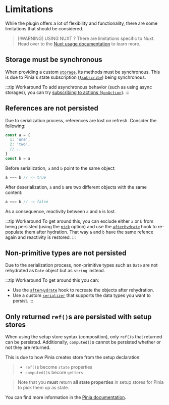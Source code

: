 # Limitations

While the plugin offers a lot of flexibility and functionality, there are some limitations that should be considered.

> [!WARNING] USING NUXT ?
> There are limitations specific to Nuxt. Head over to the [Nuxt usage documentation](/frameworks/nuxt#limitations) to learn more.

## Storage must be synchronous

When providing a custom [`storage`](/guide/config#storage), its methods must be synchronous. This is due to Pinia's state subscription ([`$subscribe`](https://pinia.vuejs.org/core-concepts/state#Subscribing-to-the-state)) being synchronous.

:::tip Workaround
To add asynchronous behavior (such as using async storages), you can try [subscribing to actions (`$onAction`)](https://pinia.vuejs.org/core-concepts/actions.html#Subscribing-to-actions).
:::

## References are not persisted

Due to serialization process, references are lost on refresh.
Consider the following:

```ts
const a = {
  1: 'one',
  2: 'two',
  // ...
}
const b = a
```

Before serialization, `a` and `b` point to the same object:

```ts
a === b // -> true
```

After deserialization, `a` and `b` are two different objects with the same content:

```ts
a === b // -> false
```

As a consequence, reactivity between `a` and `b` is lost.

:::tip Workaround
To get around this, you can exclude either `a` or `b` from being persisted (using the [`pick`](/guide/config#pick) option) and use the [`afterHydrate`](/guide/config#afterhydrate) hook to re-populate them after hydration. That way `a` and `b` have the same refence again and reactivity is restored.
:::

## Non-primitive types are not persisted

Due to the serialization process, non-primitive types such as `Date` are not rehydrated as `Date` object but as `string` instead.

:::tip Workaround
To get around this you can:

- Use the [`afterHydrate`](/guide/config#afterhydrate) hook to recreate the objects after rehydration.
- Use a custom [`serializer`](/guide/config#serializer) that supports the data types you want to persist.
  :::

## Only returned `ref()`s are persisted with setup stores

When using the setup store syntax (composition), only `ref()`s that returned can be persisted. Additionally, `computed()`s cannot be persisted whether or not they are returned.

This is due to how Pinia creates store from the setup declaration:

> - `ref()`s become `state` properties
> - `computed()`s becore `getters`

> Note that you **must** return **all state properties** in setup stores for Pinia to pick them up as state.

You can find more information in the [Pinia documentation](https://pinia.vuejs.org/core-concepts/#Setup-Stores).
